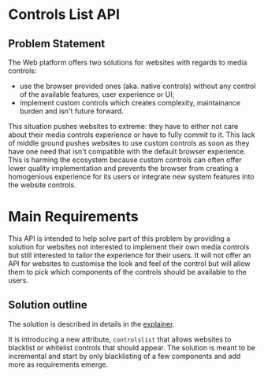 # Controls List API

## Problem Statement

The Web platform offers two solutions for websites with regards to media controls:
* use the browser provided ones (aka. native controls) without any control of the available features, user experience or UI;
* implement custom controls which creates complexity, maintainance burden and isn't future forward.

This situation pushes websites to extreme: they have to either not care about their media controls experience or have to fully commit to it. This lack of middle ground pushes websites to use custom controls as soon as they have one need that isn't compatible with the default browser experience. This is harming the ecosystem because custom controls can often offer lower quality implementation and prevents the browser from creating a homogenious experience for its users or integrate new system features into the website controls.

# Main Requirements

This API is intended to help solve part of this problem by providing a solution for websites not interested to implement their own media controls but still interested to tailor the experience for their users. It will not offer an API for websites to customise the look and feel of the control but will allow them to pick which components of the controls should be available to the users.

## Solution outline

The solution is described in details in the [explainer](explainer.md).

It is introducing a new attribute, `controlslist` that allows websites to blacklist or whitelist controls that should appear. The solution is meant to be incremental and start by only blacklisting of a few components and add more as requirements emerge.

